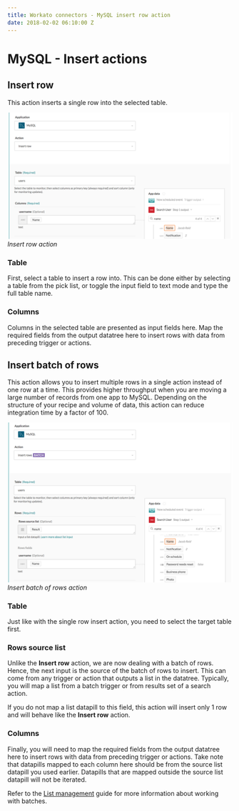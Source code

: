 ```yaml
---
title: Workato connectors - MySQL insert row action
date: 2018-02-02 06:10:00 Z
---
```


# MySQL - Insert actions

## Insert row
This action inserts a single row into the selected table.

![Insert row action](/assets/images/mysql/insert-row-action.png)
*Insert row action*

### Table
First, select a table to insert a row into. This can be done either by selecting a table from the pick list, or toggle the input field to text mode and type the full table name.

### Columns
Columns in the selected table are presented as input fields here. Map the required fields from the output datatree here to insert rows with data from preceding trigger or actions.

## Insert batch of rows
This action allows you to insert multiple rows in a single action instead of one row at a time. This provides higher throughput when you are moving a large number of records from one app to MySQL. Depending on the structure of your recipe and volume of data, this action can reduce integration time by a factor of 100.

![Insert batch of rows action](/assets/images/mysql/insert-rows-batch-action.png)
*Insert batch of rows action*

### Table
Just like with the single row insert action, you need to select the target table first.

### Rows source list
Unlike the **Insert row** action, we are now dealing with a batch of rows. Hence, the next input is the source of the batch of rows to insert. This can come from any trigger or action that outputs a list in the datatree. Typically, you will map a list from a batch trigger or from results set of a search action.

If you do not map a list datapill to this field, this action will insert only 1 row and will behave like the **Insert row** action.

### Columns
Finally, you will need to map the required fields from the output datatree here to insert rows with data from preceding trigger or actions. Take note that datapills mapped to each column here should be from the source list datapill you used earlier. Datapills that are mapped outside the source list datapill will not be iterated.

Refer to the [List management](/features/list-management.html) guide for more information about working with batches.
